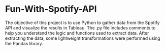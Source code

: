 # Fun-With-Spotify-API
The objective of this project is to use Python to gather data from the Spotify API and visualize the results in Tableau. The .py file includes comments to help you understand the logic and functions used to extract data. After extracting the data, some lightweight transformations were performed using the Pandas library.
